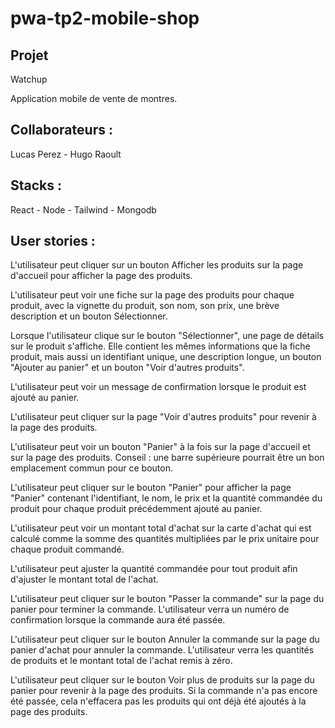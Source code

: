 # pwa-tp2-mobile-shop

## Projet 

Watchup

Application mobile de vente de montres.

## Collaborateurs : 
Lucas Perez - Hugo Raoult

## Stacks : 
React - Node - Tailwind - Mongodb

## User stories :

 L'utilisateur peut cliquer sur un bouton Afficher les produits sur la page d'accueil pour afficher la page des produits.
 
 L'utilisateur peut voir une fiche sur la page des produits pour chaque produit, avec la vignette du produit, son nom, son prix, une brève description et un bouton Sélectionner.
 
 Lorsque l'utilisateur clique sur le bouton "Sélectionner", une page de détails sur le produit s'affiche. Elle contient les mêmes informations que la fiche produit, mais aussi un identifiant unique, une description longue, un bouton "Ajouter au panier" et un bouton "Voir d'autres produits".
 
 L'utilisateur peut voir un message de confirmation lorsque le produit est ajouté au panier.
 
 L'utilisateur peut cliquer sur la page "Voir d'autres produits" pour revenir à la page des produits.
 
 L'utilisateur peut voir un bouton "Panier" à la fois sur la page d'accueil et sur la page des produits. Conseil : une barre supérieure pourrait être un bon emplacement commun pour ce bouton.
 
 L'utilisateur peut cliquer sur le bouton "Panier" pour afficher la page "Panier" contenant l'identifiant, le nom, le prix et la quantité commandée du produit pour chaque produit précédemment ajouté au panier.
 
 L'utilisateur peut voir un montant total d'achat sur la carte d'achat qui est calculé comme la somme des quantités multipliées par le prix unitaire pour chaque produit commandé.
 
 L'utilisateur peut ajuster la quantité commandée pour tout produit afin d'ajuster le montant total de l'achat.
 
 L'utilisateur peut cliquer sur le bouton "Passer la commande" sur la page du panier pour terminer la commande. L'utilisateur verra un numéro de confirmation lorsque la commande aura été passée.
 
 L'utilisateur peut cliquer sur le bouton Annuler la commande sur la page du panier d'achat pour annuler la commande. L'utilisateur verra les quantités de produits et le montant total de l'achat remis à zéro.
 
 L'utilisateur peut cliquer sur le bouton Voir plus de produits sur la page du panier pour revenir à la page des produits. Si la commande n'a pas encore été passée, cela n'effacera pas les produits qui ont déjà été ajoutés à la page des produits.
